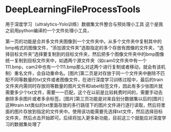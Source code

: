 # DeepLearningFileProcessTools
用于深度学习（ultralytics-Yolo训练）数据集文件整合与预处理小工具
这个是我之前用python编译的一个文件处理小工具，

第一页的功能是合并多文件夹图像到一个文件夹中。从多个文件夹中复制其中的bmp格式的图像文件，“添加源文件夹”选取指定的多个存放有图像的文件夹，“选择目标文件夹”选择要复制到的目标文件夹，然后把多个图像文件夹中的bmp图像统一复制到目标文件夹中，如遇两个源文件夹（如cam0文件夹中有一个111.bmp，cam2中也有一个111.bmp那么对这两个进行复制或者移动，就会有该机制）重名文件，会自动重命名。[图片]第二页是对存放于同一个文件夹中删除不匹配不同等数量的txt文件或者图像文件，在进行深度学习训练过程中，最后的train文件夹内需同时存放同等数量的图片文件和label标签文件，因此有多少张图片就需要多少个txt文件，需要一一匹配，这个在以前是比较耗费时间的，需要手动去删除多余图片或者多余标签。[图片]第三页功能是对来自划分数据集以后的[图片]这种train.txt类似的txt里面存放的多行路径下的图片文件进行逐行读取，然后将里面的图片存放到指定的文件夹中。使用该功能需要先选择txt文件，然后选择目标文件夹，然后点击开始即可。后续将加入更多新功能，目前这三个就能应对深度学习的数据集处理了
